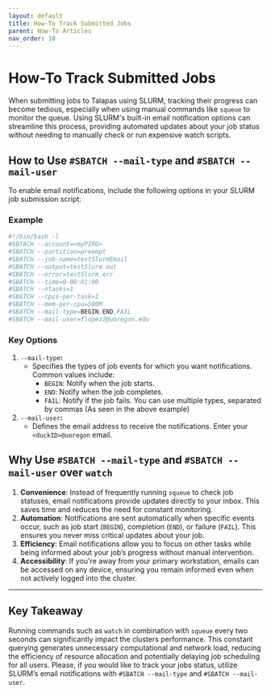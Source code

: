 ```yaml
---
layout: default
title: How-To Track Submitted Jobs
parent: How-To Articles
nav_order: 10
---
```


# How-To Track Submitted Jobs

When submitting jobs to Talapas using SLURM, tracking their progress can become tedious, especially when using manual commands like `squeue` to monitor the queue. Using SLURM's built-in email notification options can streamline this process, providing automated updates about your job status without needing to manually check or run expensive watch scripts.

## How to Use `#SBATCH --mail-type` and `#SBATCH --mail-user`

To enable email notifications, include the following options in your SLURM job submission script:

### Example

```bash
#!/bin/bash -l
#SBTACH --account=<myPIRG>
#SBATCH --partition=preempt
#SBATCH --job-name=testSlurmEmail
#SBATCH --output=testSlurm.out
#SBATCH --error=testSlurm.err
#SBATCH --time=0-00:01:00
#SBATCH --ntasks=1
#SBATCH --cpus-per-task=1
#SBATCH --mem-per-cpu=500M
#SBATCH --mail-type=BEGIN,END,FAIL
#SBATCH --mail-user=flopez2@uoregon.edu
```

### Key Options

1. `--mail-type`**:**
    - Specifies the types of job events for which you want notifications. Common values include:
        - `BEGIN`: Notify when the job starts.
        - `END`: Notify when the job completes.
        - `FAIL`: Notify if the job fails.
    You can use multiple types, separated by commas (As seen in the above example)
2. `--mail-user`**:**
    - Defines the email address to receive the notifications. Enter your `<duckID>@uoregon` email.

## Why Use `#SBATCH --mail-type` and `#SBATCH --mail-user` over `watch`

1. **Convenience**:
  Instead of frequently running `squeue` to check job statuses, email notifications provide updates directly to your inbox. This saves time and reduces the need for constant monitoring.
2. **Automation**:
  Notifications are sent automatically when specific events occur, such as job start (`BEGIN`), completion (`END`), or failure (`FAIL`). This ensures you never miss critical updates about your job.
3. **Efficiency**:
  Email notifications allow you to focus on other tasks while being informed about your job’s progress without manual intervention.
4. **Accessibility**:
  If you're away from your primary workstation, emails can be accessed on any device, ensuring you remain informed even when not actively logged into the cluster.

---

## Key Takeaway

Running commands such as `watch` in combination with `squeue` every two seconds can significantly impact the clusters performance. This constant querying generates unnecessary computational and network load, reducing the efficiency of resource allocation and potentially delaying job scheduling for all users. Please, if you would like to track your jobs status, utilize SLURM’s email notifications with `#SBATCH --mail-type` and `#SBATCH --mail-user`.
